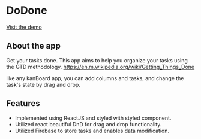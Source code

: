 # DoDone
[Visit the demo](https://dodone.netlify.app/)
## About the app
Get your tasks done. This app aims to help you organize your tasks using the GTD methodology. https://en.m.wikipedia.org/wiki/Getting_Things_Done

like any kanBoard app, you can add columns and tasks, and change the task's state by drag and drop.

## Features
* Implemented using ReactJS and styled with styled component.
* Utilized react beautiful DnD for drag and drop functionality.
* Utilized Firebase to store tasks and enables data modification.
